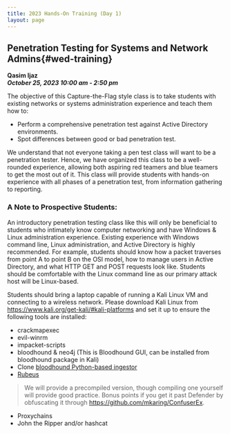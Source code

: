 ```yaml
---
title: 2023 Hands-On Training (Day 1)
layout: page
---
```


## Penetration Testing for Systems and Network Admins{#wed-training}
**Qasim Ijaz<br>
*October 25, 2023 10:00 am - 2:50 pm***

The objective of this Capture-the-Flag style class is to take students with existing networks or systems administration experience and teach them how to:

* Perform a comprehensive penetration test against Active Directory environments.
* Spot differences between good or bad penetration test.

We understand that not everyone taking a pen test class will want to be a penetration tester. Hence, we have organized this class to be a well-rounded experience, allowing both aspiring red teamers and blue teamers to get the most out of it. This class will provide students with hands-on experience with all phases of a penetration test, from information gathering to reporting.

### A Note to Prospective Students:

An introductory penetration testing class like this will only be beneficial to students who intimately know computer networking and have Windows & Linux administration experience. Existing experience with Windows command line, Linux administration, and Active Directory is highly recommended. For example, students should know how a packet traverses from point A to point B on the OSI model, how to manage users in Active Directory, and what HTTP GET and POST requests look like. Students should be comfortable with the Linux command line as our primary attack host will be Linux-based.

Students should bring a laptop capable of running a Kali Linux VM and connecting to a wireless network. Please download Kali Linux from https://www.kali.org/get-kali/#kali-platforms and set it up to ensure the following tools are installed:

* crackmapexec
* evil-winrm
* impacket-scripts
* bloodhound & neo4j (This is Bloodhound GUI, can be installed from bloodhound package in Kali)
* Clone [bloodhound Python-based ingestor](https://github.com/dirkjanm/BloodHound.py)
* [Rubeus](https://github.com/GhostPack/Rubeus)
> We will provide a precompiled version, though compiling one yourself will provide good practice. Bonus points if you get it past Defender by obfuscating it through https://github.com/mkaring/ConfuserEx.
* Proxychains
* John the Ripper and/or hashcat
